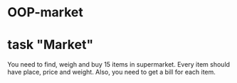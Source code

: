 # OOP-market
# task "Market"
You need to find, weigh and buy 15 items in supermarket.
Every item should have place, price and weight.
Also, you need to get a bill for each item.
